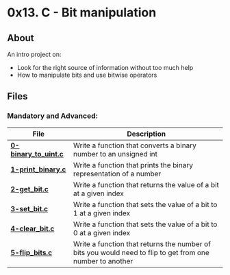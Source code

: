 # 0x13. C - Bit manipulation
## About
An intro project on:
- Look for the right source of information without too much help
- How to manipulate bits and use bitwise operators

## Files
### Mandatory and Advanced:
| **File** | **Description** |
|----------|-----------------|
| **[0-binary_to_uint.c](0-binary_to_uint.c)** | Write a function that converts a binary number to an unsigned int |
| **[1-print_binary.c](1-print_binary.c)** | Write a function that prints the binary representation of a number |
| **[2-get_bit.c](2-get_bit.c)** | Write a function that returns the value of a bit at a given index |
| **[3-set_bit.c](3-set_bit.c)** | Write a function that sets the value of a bit to 1 at a given index |
| **[4-clear_bit.c](4-clear_bit.c)** | Write a function that sets the value of a bit to 0 at a given index |
| **[5-flip_bits.c](5-flip_bits.c)** | Write a function that returns the number of bits you would need to flip to get from one number to another |
